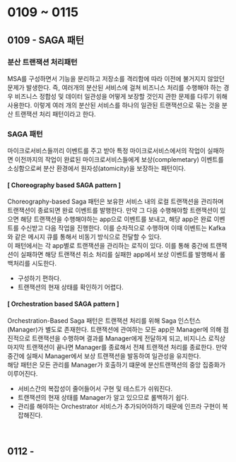 # 0109 ~ 0115

## 0109 - SAGA 패턴
### 분산 트랜잭션 처리패턴
MSA를 구성하면서 기능을 분리하고 저장소를 격리함에 따라 이전에 불거지지 않았던 문제가 발생한다. 즉, 여러개의 분산된 서비스에 걸쳐 비즈니스 처리를 수행해야 하는 경우 비즈니스 정합성 및 데이터 일관성을 어떻게 보장할 것인지 관한 문제를 다루기 위해 사용한다. 이렇게 여러 개의 분산된 서비스를 하나의 일관된 트랜잭션으로 묶는 것을 분산 트랜잭션 처리 패턴이라고 한다.

### SAGA 패턴
마이크로서비스들끼리 이벤트를 주고 받아 특정 마이크로서비스에서의 작업이 실패하면 이전까지의 작업이 완료된 마이크로서비스들에게 보상(complemetary) 이벤트를 소싱함으로써 분산 환경에서 원자성(atomicity)을 보장하는 패턴이다. 

#### **[ Choreography based SAGA pattern ]**
Choreography-based Saga 패턴은 보유한 서비스 내의 로컬 트랜잭션을 관리하며 트랜잭션이 종료되면 완료 이벤트를 발행한다. 만약 그 다음 수행해야할 트랜잭션이 있으면 해당 트랜잭션을 수행해야하는 app으로 이벤트를 보내고, 해당 app은 완료 이벤트를 수신받고 다음 작업을 진행한다. 이를 순차적으로 수행하며 이때 이벤트는 Kafka와 같은 메시지 큐를 통해서 비동기 방식으로 전달할 수 있다.  
이 패턴에서는 각 app별로 트랜잭션을 관리하는 로직이 있다. 이를 통해 중간에 트랜잭션이 실패하면 해당 트랜잭션 취소 처리를 실패한 app에서 보상 이벤트를 발행해서 롤백처리를 시도한다.

- 구성하기 편하다.
- 트랜잭션의 현재 상태를 확인하기 어렵다.

#### **[ Orchestration based SAGA pattern ]**
Orchestration-Based Saga 패턴은 트랜잭션 처리를 위해 Saga 인스턴스(Manager)가 별도로 존재한다. 트랜잭션에 관여하는 모든 app은 Manager에 의해 점진적으로 트랜잭션을 수행하며 결과를 Manager에게 전달하게 되고, 비지니스 로직상 마지막 트랜잭션이 끝나면 Manager를 종료해서 전체 트랜잭션 처리를 종료한다. 만약 중간에 실패시 Manager에서 보상 트랜잭션을 발동하여 일관성을 유지한다.  
해당 패턴은 모든 관리를 Manager가 호출하기 떄문에 분산트랜잭션의 중앙 집중화가 이루어진다.

- 서비스간의 복잡성이 줄어들어서 구현 및 테스트가 쉬워진다.
- 트랜잭션의 현재 상태를 Manager가 알고 있으므로 롤백하기 쉽다.
- 관리를 해야하는 Orchestrator 서비스가 추가되어야하기 때문에 인프라 구현이 복잡해진다.


<br>

## 0112 -
### 